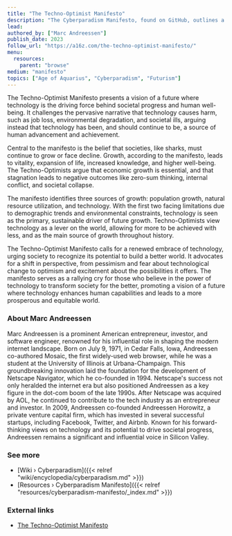 ```yaml
---
title: "The Techno-Optimist Manifesto"
description: "The Cyberparadism Manifesto, found on GitHub, outlines a vision for a future shaped by the positive potential of technology and scientific progress. At its core, Cyberparadism focuses on using technology to enhance the human experience, promote sustainability, and foster a collective sense of purpose and responsibility. It is not a political or economic manifesto, but rather an aesthetic declaration that seeks to inspire and stimulate imagination. The manifesto embraces the idea that technology can create a world of abundance, equity, and harmony with nature. It promotes values such as ingenuity, continuity, and siblinghood and emphasizes the responsible use of technology to create a better world. Cyberparadism is seen as a pathway to a future where technology and nature coexist harmoniously, enhancing rather than detracting from the natural world​​."
lead:
authored_by: ["Marc Andreessen"]
publish_date: 2023
follow_url: "https://a16z.com/the-techno-optimist-manifesto/"
menu:
  resources:
    parent: "browse"
medium: "manifesto"
topics: ["Age of Aquarius", "Cyberparadism", "Futurism"]
---
```


The Techno-Optimist Manifesto presents a vision of a future where technology is the driving force behind societal progress and human well-being. It challenges the pervasive narrative that technology causes harm, such as job loss, environmental degradation, and societal ills, arguing instead that technology has been, and should continue to be, a source of human advancement and achievement.

Central to the manifesto is the belief that societies, like sharks, must continue to grow or face decline. Growth, according to the manifesto, leads to vitality, expansion of life, increased knowledge, and higher well-being. The Techno-Optimists argue that economic growth is essential, and that stagnation leads to negative outcomes like zero-sum thinking, internal conflict, and societal collapse.

The manifesto identifies three sources of growth: population growth, natural resource utilization, and technology. With the first two facing limitations due to demographic trends and environmental constraints, technology is seen as the primary, sustainable driver of future growth. Techno-Optimists view technology as a lever on the world, allowing for more to be achieved with less, and as the main source of growth throughout history.

The Techno-Optimist Manifesto calls for a renewed embrace of technology, urging society to recognize its potential to build a better world. It advocates for a shift in perspective, from pessimism and fear about technological change to optimism and excitement about the possibilities it offers. The manifesto serves as a rallying cry for those who believe in the power of technology to transform society for the better, promoting a vision of a future where technology enhances human capabilities and leads to a more prosperous and equitable world.

### About Marc Andreessen

Marc Andreessen is a prominent American entrepreneur, investor, and software engineer, renowned for his influential role in shaping the modern internet landscape. Born on July 9, 1971, in Cedar Falls, Iowa, Andreessen co-authored Mosaic, the first widely-used web browser, while he was a student at the University of Illinois at Urbana-Champaign. This groundbreaking innovation laid the foundation for the development of Netscape Navigator, which he co-founded in 1994. Netscape's success not only heralded the internet era but also positioned Andreessen as a key figure in the dot-com boom of the late 1990s. After Netscape was acquired by AOL, he continued to contribute to the tech industry as an entrepreneur and investor. In 2009, Andreessen co-founded Andreessen Horowitz, a private venture capital firm, which has invested in several successful startups, including Facebook, Twitter, and Airbnb. Known for his forward-thinking views on technology and its potential to drive societal progress, Andreessen remains a significant and influential voice in Silicon Valley.

### See more

- [Wiki › Cyberparadism]({{< relref "wiki/encyclopedia/cyberparadism.md" >}})
- [Resources › Cyberparadism Manifesto]({{< relref "resources/cyberparadism-manifesto/_index.md" >}})

### External links

- [The Techno-Optimist Manifesto](https://a16z.com/the-techno-optimist-manifesto/)